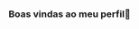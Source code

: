 ### Boas vindas ao meu perfil💙

<!--
**juhsb20/juhsb20** is a ✨ _special_ ✨ repository because its `README.md` (this file) appears on your GitHub profile.
Oii eu me chamo Ju

Eu estou estudando no alura.
Uso esse espaço para compartilhar meus projetos

*** VOCE PODE ENTRAR EM CONTATO COMIGO:


00001139510836sp@al.educacao.sp.gov.br


![](https://media1.tenor.com/m/qNzvu56ho6kAAAAC/bts.gif)
